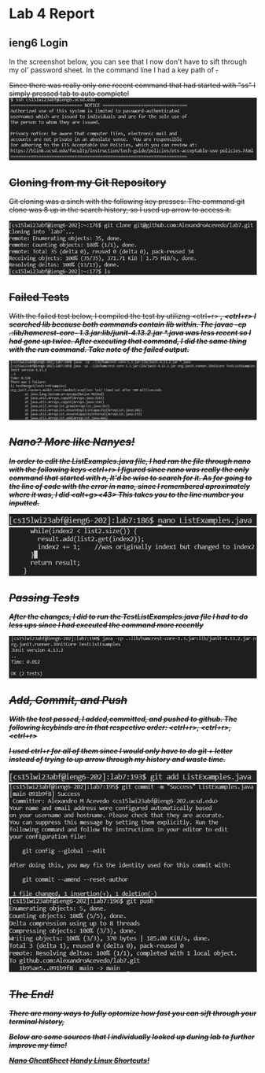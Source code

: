 # Lab 4 Report

## ieng6 Login
In the screenshot below, you can see that I now don't have to sift through my ol' password sheet.
In the command line I had a key path of <s><s><tab>. 
  
Since there was really only one recent command that had started with "ss" I simply pressed tab to
auto complete!
![Login](LAB4LOGIN.png)

## Cloning from my Git Repository
Git cloning was a sinch with the following key presses: <up><up><up><up><up><up><up><up><enter>
The command git clone was 8 up in the search history, so I used up arrow to access it.

![Cloning](LAB4CLONE.png)

## Failed Tests
With the failed test below, I compiled the test by utilizng <ctrl+r> <l><i><b> <up><up><enter>, <ctrl+r> <l><i><b> <up><up><enter>
I searched lib because both commands contain lib within. 
The javac -cp .:lib/hamcrest-core-
1.3.jar:lib/junit-4.13.2.jar *.java was less recent so I had gone up twice.
After executing that command, I did the same thing with the run command.
Take note of the failed output.

![Failed Tests](LAB4JUNITTESTS.png)
  
## Nano? More like Nanyes!
In order to edit the ListExamples.java file, I had ran the file through nano with the following keys
<ctrl+r><n><a><n><enter>
I figured since nano was really the only command that started with n, It'd be wise to search for it.
As for going to the line of code with the error in nano, since I remembered aproximately where it was,
I did <alt+g><43><enter>
This takes you to the line number you inputted.

![Nano](Lab4Nano1.png)
![Nano](Lab4Nano2.png)
  
## Passing Tests
After the changes, I did <up><up><enter> to run the TestListExamples.java file
I had to do less ups since I had executed the command more recently

![Passed Tests](LAB4SUCCESSTEST.png)

## Add, Commit, and Push
With the test passed, I added,committed, and pushed to github. 
The following keybinds are in that respective order:
<ctrl+r><g><i><t><spacebar><a><enter>, <ctrl+r><g><i><t><spacebar><c><o><enter>, 
<ctrl+r><g><i><t><spacebar><p><enter>

I used ctrl+r for all of them since I would only have to do git + letter 
instead of trying to up arrow through my history and waste time.

![Git Add](Lab4Add.png)
![Git Commit](LAB4GITCOMMIT.png)
![Git Push](LAB4PUSH.png)

## The End!
There are many ways to fully optomize how fast you can sift through your terminal history,

Below are some sources that I individually looked up during lab to further improve my time!

[Nano CheatSheet](https://www.nano-editor.org/dist/latest/cheatsheet.html)
[Handy Linux Shortcuts!](https://linuxhandbook.com/linux-shortcuts/)
